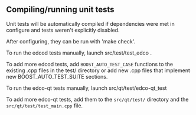 Compiling/running unit tests
------------------------------------

Unit tests will be automatically compiled if dependencies were met in configure
and tests weren't explicitly disabled.

After configuring, they can be run with 'make check'.

To run the edcod tests manually, launch src/test/test_edco .

To add more edcod tests, add `BOOST_AUTO_TEST_CASE` functions to the existing
.cpp files in the test/ directory or add new .cpp files that
implement new BOOST_AUTO_TEST_SUITE sections.

To run the edco-qt tests manually, launch src/qt/test/edco-qt_test

To add more edco-qt tests, add them to the `src/qt/test/` directory and
the `src/qt/test/test_main.cpp` file.
